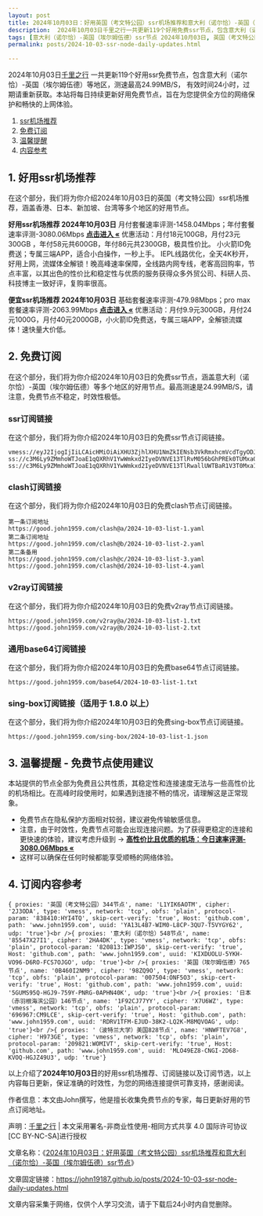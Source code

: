 ```yaml
---
layout: post
title: 2024年10月03日：好用英国（考文特公园）ssr机场推荐和意大利（诺尔恰）-英国（埃尔姆伍德）ssr节点
description:  2024年10月03日千里之行一共更新119个好用免费ssr节点，包含意大利（诺尔恰）-英国（埃尔姆伍德）等地区，测速最高24.99MB/S， 有效时间24小时，过期请重新获取。本站将每日持续更新好用免费节点，旨在为您提供全方位的网络保护和畅快的上网体验
tags: [意大利（诺尔恰）-英国（埃尔姆伍德）ssr节点 2024年10月03日, 英国（考文特公园）好用ssr机场推荐 2024年10月03日]
permalink: posts/2024-10-03-ssr-node-daily-updates.html

---
```



2024年10月03日[千里之行](https://john19187.github.io) 一共更新119个好用ssr免费节点，包含意大利（诺尔恰）-英国（埃尔姆伍德）等地区，测速最高24.99MB/S， 有效时间24小时，过期请重新获取。本站将每日持续更新好用免费节点，旨在为您提供全方位的网络保护和畅快的上网体验。

1. [ssr机场推荐](#1-好用ssr机场推荐)
2. [免费订阅](#2-免费订阅)
3. [温馨提醒](#3-温馨提醒---免费节点使用建议)
4. [内容参考](#4-订阅内容参考)

## 1. 好用ssr机场推荐

在这个部分，我们将为你介绍2024年10月03日的英国（考文特公园）ssr机场推荐，涵盖香港、日本、新加坡、台湾等多个地区的好用节点。

<div class="good cat1"><strong>好用ssr机场推荐 2024年10月03日</strong> 月付套餐速率评测-1458.04Mbps；年付套餐速率评测-3080.06Mbps <strong><a href="https://good.john1959.com/lepl/2024-10-03" target="_blank">点击进入 «</a></strong> 优惠活动：月付18元100GB，月付23元300GB ，年付58元共600GB，年付86元共2300GB，极具性价比。 小火箭ID免费送；专属三端APP，适合小白操作，一秒上手。 IEPL线路优化，全天4K秒开，好用上网，流媒体全解锁！晚高峰速率保障，全线路内网专线，老客高回购率，节点丰富，以其出色的性价比和稳定性与优质的服务获得众多外贸公司、科研人员、科技博主一致好评，复购率很高。</div><div class="good cat2">

<strong>便宜ssr机场推荐 2024年10月03日</strong> 基础套餐速率评测-479.98Mbps；pro max套餐速率评测-2063.99Mbps <strong><a href="https://good.john1959.com/cheap/2024-10-03" target="_blank">点击进入 «</a></strong> 优惠活动：月付9.9元300GB，月付24元1000G，月付40元2000GB，小火箭ID免费送，专属三端APP，全解锁流媒体！速快量大价低。</div>

## 2. 免费订阅

在这个部分，我们将为你介绍2024年10月03日的免费ssr节点，涵盖意大利（诺尔恰）-英国（埃尔姆伍德）等多个地区的好用节点。最高测速是24.99MB/S，请注意，免费节点不稳定，时效性极低。

### ssr订阅链接

在这个部分，我们将为你介绍2024年10月03日的免费ssr节点订阅链接。

```
vmess://eyJ2IjogIjIiLCAicHMiOiAiXHU3ZjhlXHU1NmZkIENsb3VkRmxhcmVcdTgyODJcdTcwYjkiLCAiYWRkIjogIjEwNC4xOC4xODkuMTkiLCAicG9ydCI6ICI4MDgwIiwgImlkIjogImI1NTFhYTIyLTIyYWYtMTFlZS1iOGQ4LWYyM2M5MzJlYjY4ZCIsICJhaWQiOiAiMCIsICJzY3kiOiAiYXV0byIsICJuZXQiOiAid3MiLCAidHlwZSI6ICJub25lIiwgImhvc3QiOiAib2lpY3R3Lnl5ZHNpaS5jb20iLCAicGF0aCI6ICIvIiwgInRscyI6ICIiLCAic25pIjogIiIsICJhbHBuIjogIiJ9
ss://c3M6Ly9ZMmhoWTJoaE1qQXRhV1YwWmkxd2IyeDVNVE13TlRvM056bGhPREk0TUMxa05tWXhMVFJpWW1JdE9UQmhZUzFtTURabE1UVmhNV1k1TXpZ@free.2apzhfa:31641#9%7C%F0%9F%87%BB%F0%9F%87%B3%E8%B6%8A%E5%8D%97%2001%20%7C%201x%20VN
ss://c3M6Ly9ZMmhoWTJoaE1qQXRhV1YwWmkxd2IyeDVNVE13TlRwallUWTBaR1V3T0Mxa1l6RXdMVFF4TVdRdFltRTFPUzAzTWpjM1pXRTRPREpqTXpn@free.2weradf:36115#7%7C%F0%9F%87%AF%F0%9F%87%B5%20%E6%97%A5%E6%9C%AC%2003%20%7C%201x%20JP
```

### clash订阅链接

在这个部分，我们将为你介绍2024年10月03日的免费clash节点订阅链接。

```
第一条订阅地址
https://good.john1959.com/clash@a/2024-10-03-list-1.yaml
第二条订阅地址
https://good.john1959.com/clash@b/2024-10-03-list-2.yaml
第二条备用
https://good.john1959.com/clash@c/2024-10-03-list-3.yaml
https://good.john1959.com/clash@d/2024-10-03-list-4.yaml
```

### v2ray订阅链接

在这个部分，我们将为你介绍2024年10月03日的免费v2ray节点订阅链接。

```
https://good.john1959.com/v2ray@a/2024-10-03-list-1.txt
https://good.john1959.com/v2ray@b/2024-10-03-list-2.txt
```

### 通用base64订阅链接

在这个部分，我们将为你介绍2024年10月03日的免费base64节点订阅链接。

```
https://good.john1959.com/base64/2024-10-03-list-1.txt
```

### sing-box订阅链接（适用于 1.8.0 以上）

在这个部分，我们将为你介绍2024年10月03日的免费sing-box节点订阅链接。

```
https://good.john1959.com/sing-box/2024-10-03-list-1.json
```

## 3. 温馨提醒 - 免费节点使用建议

本站提供的节点全部为免费且公共性质，其稳定性和连接速度无法与一些高性价比的机场相比。在高峰时段使用时，如果遇到连接不畅的情况，请理解这是正常现象。

- 免费节点在隐私保护方面相对较弱，建议避免传输敏感信息。
- 注意，由于时效性，免费节点可能会出现连接问题。为了获得更稳定的连接和更快速的体验，建议考虑升级到 → <strong>[高性价比且优质的机场：今日速率评测- 3080.06Mbps «](https://good.john1959.com/lepl/2024-10-03)</strong>
- 这样可以确保在任何时候都能享受顺畅的网络体验。

## 4. 订阅内容参考

```
{ proxies: '英国（考文特公园）344节点', name: 'L1YIK6AOTM', cipher: '2J3ODA', type: 'vmess', network: 'tcp', obfs: 'plain', protocol-param: '838410:HYI4TQ', skip-cert-verify: 'true', Host: 'github.com', path: 'www.john1959.com', uuid: 'YA13L4B7-WIM0-L8CP-3QU7-T5VYGY62', udp: 'true'}<br />{ proxies: '意大利（诺尔恰）548节点', name: '85547X27I1', cipher: '2HA4DK', type: 'vmess', network: 'tcp', obfs: 'plain', protocol-param: '820813:IWPJS0', skip-cert-verify: 'true', Host: 'github.com', path: 'www.john1959.com', uuid: 'KIXDUOLU-5YKH-VO96-D6RO-FCS7OJGO', udp: 'true'}<br />{ proxies: '英国（埃尔姆伍德）765节点', name: '0B460I2NM9', cipher: '98ZQ9O', type: 'vmess', network: 'tcp', obfs: 'plain', protocol-param: '007504:ONF5O3', skip-cert-verify: 'true', Host: 'github.com', path: 'www.john1959.com', uuid: '5GUMS95Q-HGJ9-759Y-PNRG-0APHN40K', udp: 'true'}<br />{ proxies: '日本（赤羽根海滨公园）146节点', name: '1F92CJ77YY', cipher: 'X7U6WZ', type: 'vmess', network: 'tcp', obfs: 'plain', protocol-param: '696967:CM9LCE', skip-cert-verify: 'true', Host: 'github.com', path: 'www.john1959.com', uuid: 'RDRV1TFM-EJUD-38K2-LQ2K-M8MQVOAG', udp: 'true'}<br />{ proxies: '（波特兰大学）美国828节点', name: 'HNWFTEV7G8', cipher: 'H973GE', type: 'vmess', network: 'tcp', obfs: 'plain', protocol-param: '209821:WOMIVT', skip-cert-verify: 'true', Host: 'github.com', path: 'www.john1959.com', uuid: 'MLO49EZ8-CNGI-2D68-KVOQ-HGJZ49U3', udp: 'true'}
```

以上介绍了<strong>2024年10月03日</strong>的好用ssr机场推荐、订阅链接以及订阅节选，以上内容每日更新，保证准确的时效性，为您的网络连接提供可靠支持，感谢阅读。

作者信息：本文由John撰写，他是擅长收集免费节点的专家，每日更新好用的节点订阅地址。

声明：[千里之行](https://john19187.github.io) | 本文采用署名-非商业性使用-相同方式共享 4.0 国际许可协议[CC BY-NC-SA]进行授权

文章名称：《[2024年10月03日：好用英国（考文特公园）ssr机场推荐和意大利（诺尔恰）-英国（埃尔姆伍德）ssr节点](https://john19187.github.io/posts/2024-10-03-ssr-node-daily-updates.html)》

文章固定链接：https://john19187.github.io/posts/2024-10-03-ssr-node-daily-updates.html

文章内容采集于网络，仅供个人学习交流，请于下载后24小时内自觉删除。

